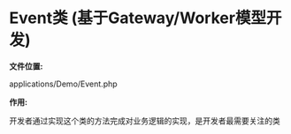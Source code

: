 # Event类 (基于Gateway/Worker模型开发)

**文件位置:**


applications/Demo/Event.php


**作用:**

开发者通过实现这个类的方法完成对业务逻辑的实现，是开发者最需要关注的类

